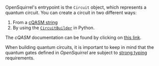 OpenSquirrel's entrypoint is the `Circuit` object, which represents a quantum circuit.
You can create a circuit in two different ways:

1. From a [cQASM string](../creating-a-circuit/from-a-cqasm-string.md)
2. By using the [`CircuitBuilder`](../creating-a-circuit/using-the-circuit-builder.md) in Python.

The _cQASM_ documentation can be found by clicking on [this link](https://qutech-delft.github.io/cQASM-spec).


When building quantum circuits, it is important to keep in mind that the quantum gates defined in _OpenSquirrel_ are
subject to [strong typing](../creating-a-circuit/strong-types.md) requirements.
